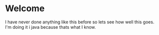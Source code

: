 # Welcome
I have never done anything like this before so lets see how well this goes. I'm doing it i java because thats what I know.
